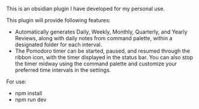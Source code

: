 This is an obsidian plugin I have developed for my personal use.

This plugin will provide following features:
- Automatically generates Daily, Weekly, Monthly, Quarterly, and Yearly Reviews, along with daily notes from command palette, within a designated folder for each interval.
- The Pomodoro timer can be started, paused, and resumed through the ribbon icon, with the timer displayed in the status bar. You can also stop the timer midway using the command palette and customize your preferred time intervals in the settings.

For use:
 - npm install
 - npm run dev

